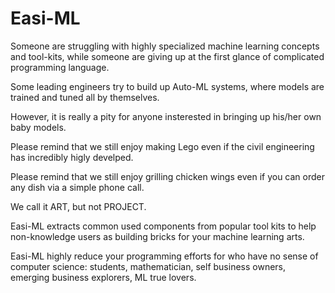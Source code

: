 # Easi-ML
Someone are struggling with highly specialized machine learning concepts and tool-kits, while someone are giving up at the first glance of complicated programming language. 

Some leading engineers try to build up Auto-ML systems, where models are trained and tuned all by themselves. 

However, it is really a pity for anyone insterested in bringing up his/her own baby models. 

Please remind that we still enjoy making Lego even if the civil engineering has incredibly higly develped. 

Please remind that we still enjoy grilling chicken wings even if you can order any dish via a simple phone call. 

We call it ART, but not PROJECT. 

Easi-ML extracts common used components from popular tool kits to help non-knowledge users as building bricks for your machine learning arts.

Easi-ML highly reduce your programming efforts for who have no sense of computer science: students, mathematician, self business owners, emerging business explorers, ML true lovers. 

